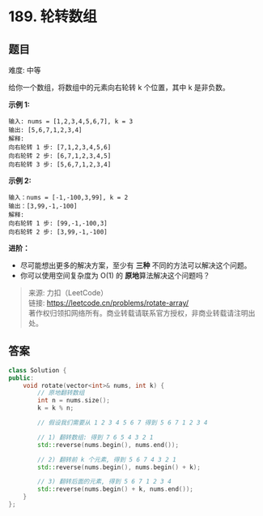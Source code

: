 # 189. 轮转数组

## 题目

难度: 中等

给你一个数组，将数组中的元素向右轮转 k 个位置，其中 k 是非负数。

**示例 1:**

```
输入: nums = [1,2,3,4,5,6,7], k = 3
输出: [5,6,7,1,2,3,4]
解释:
向右轮转 1 步: [7,1,2,3,4,5,6]
向右轮转 2 步: [6,7,1,2,3,4,5]
向右轮转 3 步: [5,6,7,1,2,3,4]

```

**示例 2:**

```
输入：nums = [-1,-100,3,99], k = 2
输出：[3,99,-1,-100]
解释: 
向右轮转 1 步: [99,-1,-100,3]
向右轮转 2 步: [3,99,-1,-100]
```

**进阶：**

- 尽可能想出更多的解决方案，至少有 **三种** 不同的方法可以解决这个问题。
- 你可以使用空间复杂度为 O(1) 的 **原地**算法解决这个问题吗？

> 来源: 力扣（LeetCode）  
> 链接: <https://leetcode.cn/problems/rotate-array/>  
> 著作权归领扣网络所有。商业转载请联系官方授权，非商业转载请注明出处。

## 答案

```c++
class Solution {
public:
    void rotate(vector<int>& nums, int k) {
        // 原地翻转数组
        int n = nums.size();
        k = k % n;

        // 假设我们需要从 1 2 3 4 5 6 7 得到 5 6 7 1 2 3 4

        // 1) 翻转数组: 得到 7 6 5 4 3 2 1
        std::reverse(nums.begin(), nums.end());

        // 2) 翻转前 k 个元素, 得到 5 6 7 4 3 2 1
        std::reverse(nums.begin(), nums.begin() + k);

        // 3) 翻转后面的元素, 得到 5 6 7 1 2 3 4
        std::reverse(nums.begin() + k, nums.end());
    }
};
```
